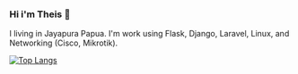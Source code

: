 ### Hi i'm Theis 👋
I living in Jayapura Papua. I'm work using Flask, Django, Laravel, Linux, and Networking (Cisco, Mikrotik). 

[![Top Langs](https://github-readme-stats.vercel.app/api/top-langs/?username=anuraghazra&langs_count=8)](https://github.com/anuraghazra/github-readme-stats)


